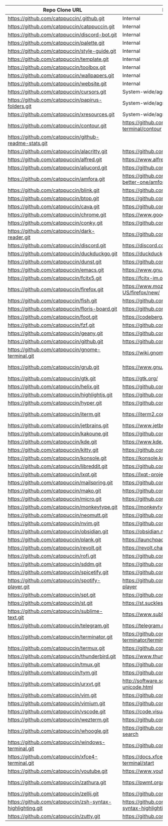| Repo Clone URL                                            | Link URL                                             | notes                         |
|-----------------------------------------------------------|------------------------------------------------------|-------------------------------|
| https://github.com/catppuccin/.github.git                 | Internal                                             |                               |
| https://github.com/catppuccin/catppuccin.git              | Internal                                             |                               |
| https://github.com/catppuccin/discord-bot.git             | Internal                                             |                               |
| https://github.com/catppuccin/palette.git                 | Internal                                             |                               |
| https://github.com/catppuccin/style-guide.git             | Internal                                             |                               |
| https://github.com/catppuccin/template.git                | Internal                                             |                               |
| https://github.com/catppuccin/toolbox.git                 | Internal                                             |                               |
| https://github.com/catppuccin/wallpapers.git              | Internal                                             |                               |
| https://github.com/catppuccin/website.git                 | Internal                                             |                               |
| https://github.com/catppuccin/cursors.git                 | System-wide/agnostic                                 |                               |
| https://github.com/catppuccin/papirus-folders.git         | System-wide/agnostic                                 |                               |
| https://github.com/catppuccin/xresources.git              | System-wide/agnostic                                 |                               |
| https://github.com/catppuccin/contour.git                 | https://github.com/contour-terminal/contour          | unsure, pls check             |
| https://github.com/catppuccin/github-readme-stats.git     |                                                      | maybe a preview?              |
| https://github.com/catppuccin/alacritty.git               | https://github.com/alacritty/alacritty               |                               |
| https://github.com/catppuccin/alfred.git                  | https://www.alfredapp.com                            | non-GH                        |
| https://github.com/catppuccin/aliucord.git                | https://github.com/Aliucord/Aliucord                 |                               |
| https://github.com/catppuccin/amfora.git                  | https://github.com/makeworld-the-better-one/amfora   |                               |
| https://github.com/catppuccin/blink.git                   | https://github.com/blinksh/blink                     |                               |
| https://github.com/catppuccin/btop.git                    | https://github.com/aristocratos/btop                 |                               |
| https://github.com/catppuccin/cava.git                    | https://github.com/karlstav/cava                     |                               |
| https://github.com/catppuccin/chrome.git                  | https://www.google.com/chrome                        | non-GH                        |
| https://github.com/catppuccin/conky.git                   | https://github.com/brndnmtthws/conky                 |                               |
| https://github.com/catppuccin/dark-reader.git             | https://github.com/darkreader/darkreader             |                               |
| https://github.com/catppuccin/discord.git                 | https://discord.com                                  |                               |
| https://github.com/catppuccin/duckduckgo.git              | https://duckduckgo.com                               |                               |
| https://github.com/catppuccin/dunst.git                   | https://github.com/dunst-project/dunst               |                               |
| https://github.com/catppuccin/emacs.git                   | https://www.gnu.org/software/emacs/                  |                               |
| https://github.com/catppuccin/fcitx5.git                  | https://fcitx-im.org                                 | non-GH                        |
| https://github.com/catppuccin/firefox.git                 | https://www.mozilla.org/en-US/firefox/new/           |                               |
| https://github.com/catppuccin/fish.git                    | https://github.com/fish-shell/fish-shell             |                               |
| https://github.com/catppuccin/floris-board.git            | https://github.com/florisboard/florisboard           |                               |
| https://github.com/catppuccin/foot.git                    | https://codeberg.org/dnkl/foot                       |                               |
| https://github.com/catppuccin/fzf.git                     | https://github.com/junegunn/fzf                      |                               |
| https://github.com/catppuccin/geany.git                   | https://github.com/geany/geany                       |                               |
| https://github.com/catppuccin/github.git                  | https://github.com                                   | that's pretty meta.           |
| https://github.com/catppuccin/gnome-terminal.git          | https://wiki.gnome.org/Apps/Terminal                 | no clue if correct/applicable |
| https://github.com/catppuccin/grub.git                    | https://www.gnu.org/software/grub/                   | non-GH, repo at savannah      |
| https://github.com/catppuccin/gtk.git                     | https://gtk.org/                                     |                               |
| https://github.com/catppuccin/helix.git                   | https://github.com/helix-editor/helix                |                               |
| https://github.com/catppuccin/highlightjs.git             | https://github.com/highlightjs/highlight.js          |                               |
| https://github.com/catppuccin/hyper.git                   | https://github.com/vercel/hyper                      |                               |
| https://github.com/catppuccin/iterm.git                   | https://iterm2.com                                   | downloads, repo is at GitLab  |
| https://github.com/catppuccin/jetbrains.git               | https://www.jetbrains.com/                           |                               |
| https://github.com/catppuccin/kakoune.git                 | https://github.com/mawww/kakoune                     |                               |
| https://github.com/catppuccin/kde.git                     | https://www.kde.org/                                 | non-GH                        |
| https://github.com/catppuccin/kitty.git                   | https://github.com/kovidgoyal/kitty                  |                               |
| https://github.com/catppuccin/konsole.git                 | https://konsole.kde.org/                             | non-GH                        |
| https://github.com/catppuccin/libreddit.git               | https://github.com/spikecodes/libreddit              |                               |
| https://github.com/catppuccin/lxqt.git                    | https://lxqt-project.org/                            | non-GH                        |
| https://github.com/catppuccin/mailspring.git              | https://github.com/Foundry376/Mailspring             |                               |
| https://github.com/catppuccin/mako.git                    | https://github.com/emersion/mako                     |                               |
| https://github.com/catppuccin/micro.git                   | https://github.com/zyedidia/micro                    |                               |
| https://github.com/catppuccin/monkeytype.git              | https://monkeytype.com                               |                               |
| https://github.com/catppuccin/neomutt.git                 | https://github.com/neomutt/neomutt                   |                               |
| https://github.com/catppuccin/nvim.git                    | https://github.com/neovim/neovim                     |                               |
| https://github.com/catppuccin/obsidian.git                | https://obsidian.md                                  | maybe link org?               |
| https://github.com/catppuccin/plank.git                   | https://launchpad.net/plank                          | GH repo?                      |
| https://github.com/catppuccin/revolt.git                  | https://revolt.chat                                  |                               |
| https://github.com/catppuccin/rofi.git                    | https://github.com/davatorium/rofi                   |                               |
| https://github.com/catppuccin/sddm.git                    | https://github.com/sddm/sddm/                        |                               |
| https://github.com/catppuccin/spicetify.git               | https://github.com/spicetify/spicetify-cli           |                               |
| https://github.com/catppuccin/spotify-player.git          | https://github.com/aome510/spotify-player            |                               |
| https://github.com/catppuccin/spt.git                     | https://github.com/Rigellute/spotify-tui             |                               |
| https://github.com/catppuccin/st.git                      | https://st.suckless.org/                             |                               |
| https://github.com/catppuccin/sublime-text.git            | https://www.sublimetext.com                          |                               |
| https://github.com/catppuccin/telegram.git                | https://telegram.org                                 |                               |
| https://github.com/catppuccin/terminator.git              | https://github.com/gnome-terminator/terminator       |                               |
| https://github.com/catppuccin/termux.git                  | https://github.com/termux/termux-app                 |                               |
| https://github.com/catppuccin/thunderbird.git             | https://www.thunderbird.net                          |                               |
| https://github.com/catppuccin/tmux.git                    | https://github.com/tmux/tmux                         |                               |
| https://github.com/catppuccin/tym.git                     | https://github.com/endaaman/tym                      |                               |
| https://github.com/catppuccin/urxvt.git                   | http://software.schmorp.de/pkg/rxvt-unicode.html     | http? lmao k.                 |
| https://github.com/catppuccin/vim.git                     | https://github.com/vim/vim                           |                               |
| https://github.com/catppuccin/vimium.git                  | https://github.com/philc/vimium                      |                               |
| https://github.com/catppuccin/vscode.git                  | https://code.visualstudio.com                        |                               |
| https://github.com/catppuccin/wezterm.git                 | https://github.com/wez/wezterm                       |                               |
| https://github.com/catppuccin/whoogle.git                 | https://github.com/benbusby/whoogle-search           |                               |
| https://github.com/catppuccin/windows-terminal.git        | https://github.com/Microsoft/Terminal                |                               |
| https://github.com/catppuccin/xfce4-terminal.git          | https://docs.xfce.org/apps/xfce4-terminal/start      | non-GH, unsure                |
| https://github.com/catppuccin/youtube.git                 | https://www.youtube.com                              |                               |
| https://github.com/catppuccin/zathura.git                 | https://pwmt.org/projects/zathura/                   | non-GH, self-hosted Git?      |
| https://github.com/catppuccin/zellij.git                  | https://github.com/zellij-org/zellij                 |                               |
| https://github.com/catppuccin/zsh-syntax-highlighting.git | https://github.com/zsh-users/zsh-syntax-highlighting |                               |
| https://github.com/catppuccin/zutty.git                   | https://github.com/tomszilagyi/zutty                 |                               |
